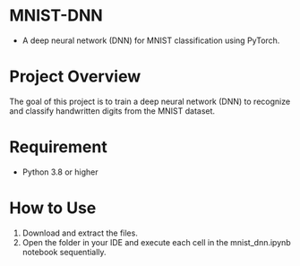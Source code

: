 # MNIST-DNN
- A deep neural network (DNN) for MNIST classification using PyTorch.
# Project Overview
The goal of this project is to train a deep neural network (DNN) to recognize and classify handwritten digits from the MNIST dataset.
# Requirement
- Python 3.8 or higher
# How to Use
1. Download and extract the files.
2. Open the folder in your IDE and execute each cell in the mnist_dnn.ipynb notebook sequentially.
